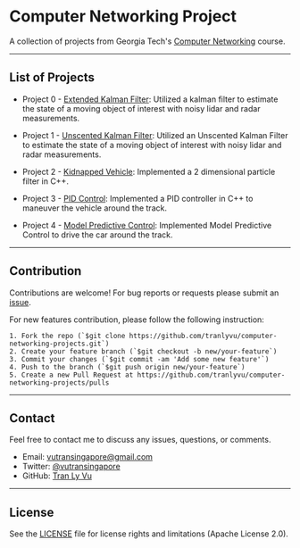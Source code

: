 # **Computer Networking Project**

A collection of projects from Georgia Tech's [Computer Networking](https://www.udacity.com/course/computer-networking--ud436) course.

---
List of Projects
---

* Project 0 - [Extended Kalman Filter](https://github.com/tranlyvu/autonomous-vehicle-projects/tree/master/Extended%20Kalman%20Filter): Utilized a kalman filter to estimate the state of a moving object of interest with noisy lidar and radar measurements.

* Project 1 - [Unscented Kalman Filter](https://github.com/tranlyvu/autonomous-vehicle-projects/tree/master/Unscented%20Kalman%20Filter): Utilized an Unscented Kalman Filter to estimate the state of a moving object of interest with noisy lidar and radar measurements.

* Project 2 - [Kidnapped Vehicle](https://github.com/tranlyvu/autonomous-vehicle-projects/tree/master/Kidnapped%20Vehicle): Implemented a 2 dimensional particle filter in C++.

* Project 3 - [PID Control](https://github.com/tranlyvu/autonomous-vehicle-projects/tree/master/PID%20Control): Implemented a PID controller in C++ to maneuver the vehicle around the track.

* Project 4 - [Model Predictive Control](https://github.com/tranlyvu/autonomous-vehicle-projects/tree/master/Model_Predictive_Control): Implemented Model Predictive Control to drive the car around the track.


---
Contribution
---
Contributions are welcome! For bug reports or requests please submit an [issue](https://github.com/tranlyvu/computer-networking-projects/issues).

For new features contribution, please follow the following instruction:

```
1. Fork the repo (`$git clone https://github.com/tranlyvu/computer-networking-projects.git`)
2. Create your feature branch (`$git checkout -b new/your-feature`)
3. Commit your changes (`$git commit -am 'Add some new feature'`)
4. Push to the branch (`$git push origin new/your-feature`)
5. Create a new Pull Request at https://github.com/tranlyvu/computer-networking-projects/pulls
```

---
Contact
---
Feel free to contact me to discuss any issues, questions, or comments.
*  Email: vutransingapore@gmail.com
*  Twitter: [@vutransingapore](https://twitter.com/vutransingapore)
*  GitHub: [Tran Ly Vu](https://github.com/tranlyvu)

---
License
---
See the [LICENSE](https://github.com/tranlyvu/computer-networking-projects/blob/master/LICENSE) file for license rights and limitations (Apache License 2.0).
